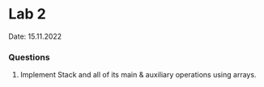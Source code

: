 # Lab 2

Date: 15.11.2022

### Questions

1. Implement Stack and all of its main & auxiliary operations using arrays.
